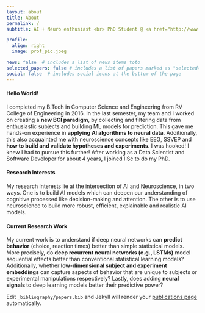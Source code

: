 ```yaml
---
layout: about
title: About
permalink: /
subtitle: AI + Neuro enthusiast <br> PhD Student @ <a href="http://www.cns.iisc.ac.in/sridhar/">The Cognition, Computation and Behavior Lab</a> under <a href="http://www.cns.iisc.ac.in/home/people/sridharan-devarajan/">Dr. Sridharan Devarajan</a> <br> <a href="https://www.csa.iisc.ac.in/">CSA Department</a>, <a href="https://iisc.ac.in/">IISc, Bangalore</a>  

profile:
  align: right
  image: prof_pic.jpeg

news: false  # includes a list of news items toto
selected_papers: false # includes a list of papers marked as "selected={true}" todo
social: false  # includes social icons at the bottom of the page
---
```


<h4> Hello World! </h4>

I completed my B.Tech in Computer Science and Engineering from RV College of Engineering in 2016. In the last semester, my 
team and I worked on creating a <b>new BCI paradigm</b>, by collecting and filtering data from enthusiastic subjects and building
ML models for prediction. This gave me hands-on experience in <b>applying AI algorithms to neural data</b>. Additionally, this 
also acquainted me with neuroscience concepts like EEG, SSVEP and <b>how to build and validate hypotheses and experiments</b>. 
I was hooked! I knew I had to pursue this further! After working as a Data Scientist and Software Developer for about 4 years, I joined IISc to do my PhD. 

<h4> Research Interests </h4>

My research interests lie at the intersection of AI and Neuroscience, in two ways. One is to build AI models which can 
deepen our understanding of cognitive processed like decision-making and attention. The other is to use neuroscience to 
build more robust, efficient, explainable and realistic AI models.  

<h4> Current Research Work </h4>

My current work is to understand if deep neural networks can <b>predict behavior</b> (choice, reaction times) better than simple 
statistical models. More precisely, do <b>deep recurrent neural networks (e.g., LSTMs)</b> model sequential effects better than 
conventional statistical learning models? Additionally, whether <b>low-dimensional subject and experiment embeddings</b> can 
capture aspects of behavior that are unique to subjects or experimental manipulations respectively? Lastly, does adding 
<b>neural signals </b> to deep learning models better their predictive power? 

Edit `_bibliography/papers.bib` and Jekyll will render your [publications page](/al-folio/publications/) automatically.


